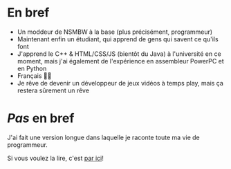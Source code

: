 # En bref
- Un moddeur de NSMBW à la base (plus précisément, programmeur)
- Maintenant enfin un étudiant, qui apprend de gens qui savent ce qu'ils font
- J'apprend le C++ & HTML/CSS/JS (bientôt du Java) à l'université en ce moment, mais j'ai également de l'expérience en assembleur PowerPC et en Python
- Français 🤮🥖
- Je rêve de devenir un développeur de jeux vidéos à temps play, mais ça restera sûrement un rêve

# *Pas* en bref

J'ai fait une version longue dans laquelle je raconte toute ma vie de programmeur.

Si vous voulez la lire, c'est [par ici](https://github.com/giroletm/giroletm/blob/main/Full-FR.md)!
